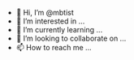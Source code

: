 - 👋 Hi, I’m @mbtist
- 👀 I’m interested in ...
- 🌱 I’m currently learning ...
- 💞️ I’m looking to collaborate on ...
- 📫 How to reach me ...

<!---
mbtist/mbtist is a ✨ special ✨ repository because its `README.md` (this file) appears on your GitHub profile.
You can click the Preview link to take a look at your changes.
--->

